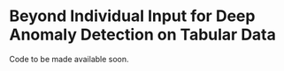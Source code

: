 # Beyond Individual Input for Deep Anomaly Detection on Tabular Data

Code to be made available soon.

